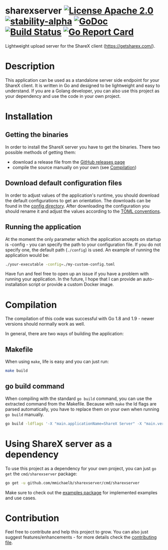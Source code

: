 # sharexserver [![License Apache 2.0](https://img.shields.io/badge/license-Apache--2.0-blue.svg?maxAge=31622400)](https://www.apache.org/licenses/LICENSE-2.0) [![stability-alpha](https://img.shields.io/badge/stability-alpha-f4d03f.svg)](https://github.com/mkenney/software-guides/blob/master/STABILITY-BADGES.md#alpha) [![GoDoc](https://godoc.org/github.com/mmichaelb/sharexserver?status.svg)](https://godoc.org/github.com/mmichaelb/sharexserver) [![Build Status](https://travis-ci.org/mmichaelb/sharexserver.svg?branch=dev)](https://travis-ci.org/mmichaelb/sharexserver) [![Go Report Card](https://goreportcard.com/badge/github.com/mmichaelb/sharexserver)](https://goreportcard.com/report/github.com/mmichaelb/sharexserver)
Lightweight upload server for the ShareX client (https://getsharex.com/).

# Description
This application can be used as a standalone server side endpoint for your ShareX client. It is written in Go and designed to be lightweight and easy to understand. If you are a Golang developer, you can also use this project as your dependency and use the code in your own project.

# Installation
## Getting the binaries
In order to install the ShareX server you have to get the binaries. There two possible methods of getting them:
- download a release file from the [GitHub releases page](https://github.com/mmichaelb/sharexserver/releases)
- compile the source manually on your own (see [Compilation](https://github.com/mmichaelb/sharexserver#compilation))
## Download default configuration files
In order to adjust values of the application's runtime, you should download the default configurations to get an orientation. The downloads can be found in the [config directory](https://github.com/mmichaelb/sharexserver/tree/master/configs). After downloading the configuration you should rename it and adjust the values according to the [TOML conventions](https://github.com/toml-lang/toml).
## Running the application
At the moment the only parameter which the application accepts on startup is -config - you can specify the path to your configuration file. If you do not specify one, the default path (`./config`) is used. An example of running the application would be:
```bash
./your-executable -config=./my-custom-config.toml
```
Have fun and feel free to open up an issue if you have a problem with running your application. In the future, I hope that I can provide an auto-installation script or provide a custom Docker image.

# Compilation
The compilation of this code was successful with Go 1.8 and 1.9 - newer versions should normally work as well.

In general, there are two ways of building the application:
## Makefile
When using `make`, life is easy and you can just run:
```bash
make build
```
## go build command
When compiling with the standard `go build` command, you can use the extracted command from the Makefile. Because with `make` the ld flags are parsed automatically, you have to replace them on your own when running `go build` manually.
```bash
go build -ldflags '-X "main.applicationName=ShareX Server" -X "main.version=<version>" -X "main.branch=<branch>" -X "main.commit=<commit>"' ./cmd/sharexserver
```

# Using ShareX server as a dependency
To use this project as a dependency for your own project, you can just `go get` the `cmd/sharexserver` package:
```bash
go get -u github.com/mmichaelb/sharexserver/cmd/sharexserver
```
Make sure to check out the [examples package](https://github.com/mmichaelb/sharexserver/tree/master/examples/) for implemented examples and use cases.

# Contribution
Feel free to contribute and help this project to grow. You can also just suggest features/enhancements - for more details check the [contributing file](https://github.com/mmichaelb/sharexserver/tree/master/.github/CONTRIBUTING.md).
